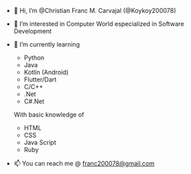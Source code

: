 - 👋 Hi, I’m @Christian Franc M. Carvajal (@Koykoy200078)
- 👀 I’m interested in Computer World especialized in Software Development
- 🌱 I’m currently learning
  - Python
  - Java
  - Kotlin (Android)
  - Flutter/Dart
  - C/C++
  - .Net
  - C#.Net
  
  With basic knowledge of
  - HTML
  - CSS
  - Java Script
  - Ruby
  
- 📫 You can reach me @ franc200078@gmail.com

<!---
ChristianCarvs/ChristianCarvs is a ✨ special ✨ repository because its `README.md` (this file) appears on your GitHub profile.
You can click the Preview link to take a look at your changes.
--->
